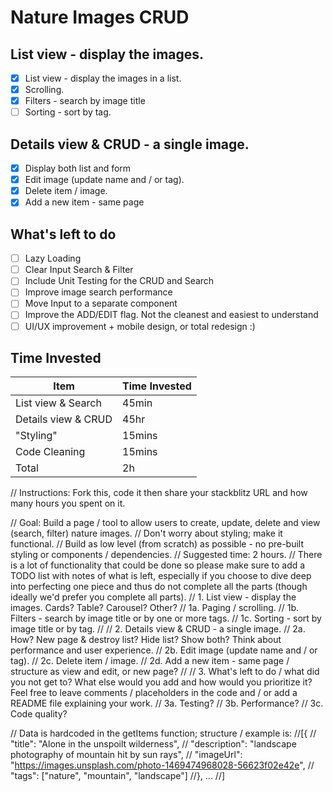 # Nature Images CRUD

## List view - display the images.

- [x] List view - display the images in a list.
- [x] Scrolling.
- [x] Filters - search by image title
- [ ] Sorting - sort by tag.

## Details view & CRUD - a single image.

- [x] Display both list and form
- [x] Edit image (update name and / or tag).
- [x] Delete item / image.
- [x] Add a new item - same page

## What's left to do

- [ ] Lazy Loading
- [ ] Clear Input Search & Filter
- [ ] Include Unit Testing for the CRUD and Search
- [ ] Improve image search performance
- [ ] Move Input to a separate component
- [ ] Improve the ADD/EDIT flag. Not the cleanest and easiest to understand
- [ ] UI/UX improvement + mobile design, or total redesign :)

## Time Invested

| Item                | Time Invested |
| ------------------- | ------------- |
| List view & Search  | 45min         |
| Details view & CRUD | 45hr          |
| "Styling"           | 15mins        |
| Code Cleaning       | 15mins        |
| Total               | 2h            |

// Instructions: Fork this, code it then share your stackblitz URL and how many hours you spent on it.

// Goal: Build a page / tool to allow users to create, update, delete and view (search, filter) nature images.
// Don't worry about styling; make it functional.
// Build as low level (from scratch) as possible - no pre-built styling or components / dependencies.
// Suggested time: 2 hours.
// There is a lot of functionality that could be done so please make sure to add a TODO list with notes of what is left, especially if you choose to dive deep into perfecting one piece and thus do not complete all the parts (though ideally we'd prefer you complete all parts).
// 1. List view - display the images. Cards? Table? Carousel? Other?
// 1a. Paging / scrolling.
// 1b. Filters - search by image title or by one or more tags.
// 1c. Sorting - sort by image title or by tag.
//
// 2. Details view & CRUD - a single image.
// 2a. How? New page & destroy list? Hide list? Show both? Think about performance and user experience.
// 2b. Edit image (update name and / or tag).
// 2c. Delete item / image.
// 2d. Add a new item - same page / structure as view and edit, or new page?
//
// 3. What's left to do / what did you not get to? What else would you add and how would you prioritize it? Feel free to leave comments / placeholders in the code and / or add a README file explaining your work.
// 3a. Testing?
// 3b. Performance?
// 3c. Code quality?

// Data is hardcoded in the getItems function; structure / example is:
//[{
// "title": "Alone in the unspoilt wilderness",
// "description": "landscape photography of mountain hit by sun rays",
// "imageUrl": "https://images.unsplash.com/photo-1469474968028-56623f02e42e",
// "tags": ["nature", "mountain", "landscape"]
//}, ...
//]
